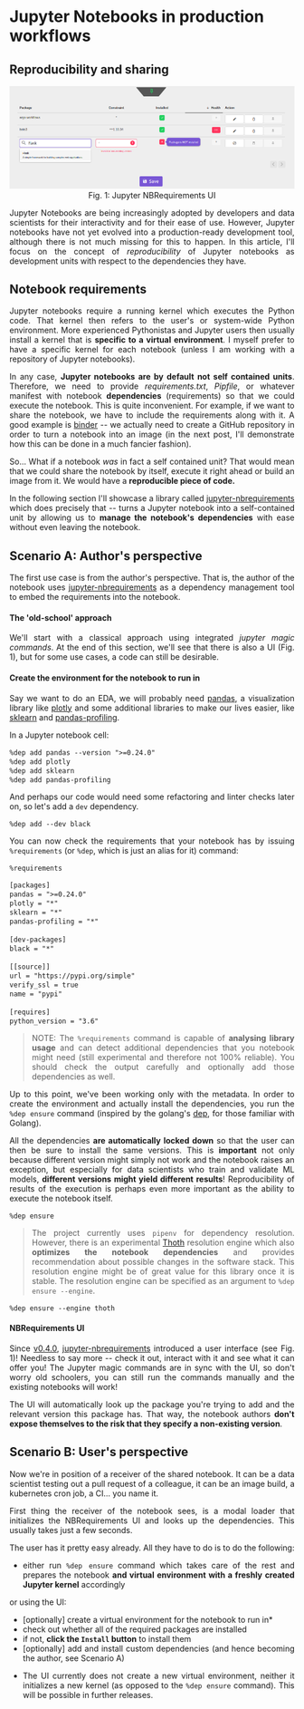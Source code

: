 # Jupyter Notebooks in production workflows
## Reproducibility and sharing

<div style="text-align:center">
<img alt="NBRequirements UI" src="https://raw.githubusercontent.com/CermakM/jupyter-nbrequirements/master/assets/ui.png">
<span>Fig. 1: Jupyter NBRequirements UI</span>
</div>

<div align="justify">

Jupyter Notebooks are being increasingly adopted by developers and data scientists for their interactivity and for their ease of use. However, Jupyter notebooks have not yet evolved into a production-ready development tool, although there is not much missing for this to happen.
In this article, I'll focus on the concept of *reproducibility* of Jupyter notebooks as development units with respect to the dependencies they have.

</div>

<div align="justify">

## Notebook requirements

Jupyter notebooks require a running kernel which executes the Python code. That kernel then refers to the user's or system-wide Python environment.
More experienced Pythonistas and Jupyter users then usually install a kernel that is **specific to a virtual environment**. I myself prefer to have a specific kernel for each notebook (unless I am working with a repository of Jupyter notebooks).

In any case, **Jupyter notebooks are by default not self contained units**. Therefore, we need to provide *requirements.txt*, *Pipfile*, or whatever manifest with notebook **dependencies** (requirements) so that we could execute the notebook.
This is quite inconvenient. For example, if we want to share the notebook, we have to include the requirements along with it. A good example is [binder](https://mybinder.org/) -- we actually need to create a GitHub repository in order to turn a notebook into an image (in the next post, I'll demonstrate how this can be done in a much fancier fashion).

So... What if a notebook *was* in fact a self contained unit? That would mean that we could share the notebook by itself, execute it right ahead or build an image from it. We would have a **reproducible piece of code.**

In the following section I'll showcase a library called [jupyter-nbrequirements] which does precisely that -- turns a Jupyter notebook into a self-contained unit by allowing us to **manage the notebook's dependencies** with ease without even leaving the notebook.

</div>

## Scenario A: Author's perspective

<div align="justify">

The first use case is from the author's perspective. That is, the author of the notebook uses [jupyter-nbrequirements] as a dependency management tool to embed the requirements into the notebook.


#### The 'old-school' approach


We'll start with a classical approach using integrated *jupyter magic commands*. At the end of this section, we'll see that there is also a UI (Fig. 1), but for some use cases, a code can still be desirable.


#### Create the environment for the notebook to run in

Say we want to do an EDA, we will probably need [pandas](https://pandas.pydata.org), a visualization library like [plotly](https://plot.ly) and some additional libraries to make our lives easier, like [sklearn](https://scikit-learn.org/stable/) and [pandas-profiling](https://github.com/pandas-profiling/pandas-profiling).

In a Jupyter notebook cell:

```
%dep add pandas --version ">=0.24.0"
%dep add plotly
%dep add sklearn
%dep add pandas-profiling
```


And perhaps our code would need some refactoring and linter checks later on, so let's add a `dev` dependency.

```
%dep add --dev black
```

You can now check the requirements that your notebook has by issuing `%requirements` (or `%dep`, which is just an alias for it) command:


```
%requirements
```
```
[packages]
pandas = ">=0.24.0"
plotly = "*"
sklearn = "*"
pandas-profiling = "*"

[dev-packages]
black = "*"

[[source]]
url = "https://pypi.org/simple"
verify_ssl = true
name = "pypi"

[requires]
python_version = "3.6"
```

> NOTE: The `%requirements` command is capable of **analysing library usage** and can detect additional dependencies that you notebook might need (still experimental and therefore not 100% reliable). You should check the output carefully and optionally add those dependencies as well.

Up to this point, we've been working only with the metadata. In order to create the environment and actually install the dependencies, you run the `%dep ensure` command (inspired by the golang's [dep](https://github.com/golang/dep), for those familiar with Golang).

All the dependencies **are automatically locked down** so that the user can then be sure to install the same versions. This is **important** not only because different version might simply not work and the notebook raises an exception, but especially for data scientists who train and validate ML models, **different versions might yield different results**! Reproducibility of results of the execution is perhaps even more important as the ability to execute the notebook itself.


```
%dep ensure
```

> The project currently uses `pipenv` for dependency resolution. However, there is an experimental [Thoth] resolution engine which also **optimizes the notebook dependencies** and provides recommendation about possible changes in the software stack. This resolution engine might be of great value for this library once it is stable.
The resolution engine can be specified as an argument to `%dep ensure --engine`.

```
%dep ensure --engine thoth
```

#### NBRequirements UI


Since [v0.4.0](https://github.com/CermakM/jupyter-nbrequirements/releases/tag/v0.4.0), [jupyter-nbrequirements] introduced a user interface (see Fig. 1)! Needless to say more -- check it out, interact with it and see what it can offer you!
The Jupyter magic commands are in sync with the UI, so don't worry old schoolers, you can still run the commands manually and the existing notebooks will work!

The UI will automatically look up the package you're trying to add and the relevant version this package has. That way, the notebook authors **don't expose themselves to the risk that they specify a non-existing version**.

</div>

## Scenario B: User's perspective

<div align="justify">

Now we're in position of a receiver of the shared notebook. It can be a data scientist testing out a pull request of a colleague, it can be an image build, a kubernetes cron job, a CI... you name it.

First thing the receiver of the notebook sees, is a modal loader that initializes the NBRequirements UI and looks up the dependencies. This usually takes just a few seconds.

The user has it pretty easy already. All they have to do is to do the following:

- either run `%dep ensure` command which takes care of the rest and prepares the notebook **and virtual environment with a freshly created Jupyter kernel** accordingly

or using the UI:

- [optionally] create a virtual environment for the notebook to run in*
- check out whether all of the required packages are installed
- if not, **click the `Install` button** to install them
- [optionally] add and install custom dependencies (and hence becoming the author, see Scenario A)

* The UI currently does not create a new virtual environment, neither it initializes a new kernel (as opposed to the `%dep ensure` command). This will be possible in further releases.

</div>

<!-- --- -->

<!-- Resources -->

[jupyter-nbrequirements]: https://github.com/CermakM/jupyter-nbrequirements
[Thoth]: https://github.com/thoth-station

<!-- <blockquote>
<p>Written with <a href="https://stackedit.io/">StackEdit</a>.</p>
</blockquote> -->

